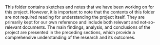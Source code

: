 
This folder contains sketches and notes that we have been working on for this project. However, it is important to note that the contents of this folder are not required reading for understanding the project itself. They are primarily kept for our own reference and include both relevant and not-so-relevant documents. The main findings, analysis, and conclusions of the project are presented in the preceding sections, which provide a comprehensive understanding of the research and its outcomes.

